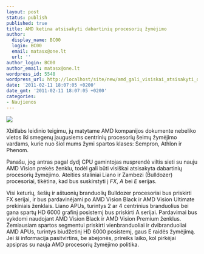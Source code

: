 ```yaml
---
layout: post
status: publish
published: true
title: AMD ketina atsisakyti dabartinių procesorių žymėjimo
author:
  display_name: BC00
  login: BC00
  email: matasx@one.lt
  url: ''
author_login: BC00
author_email: matasx@one.lt
wordpress_id: 5548
wordpress_url: http://localhost/site/new/amd_gali_visiskai_atsisakyti_dabartiniu_procesoriu_zymejimo_vardu/
date: '2011-02-11 18:07:05 +0200'
date_gmt: '2011-02-11 18:07:05 +0200'
categories:
- Naujienos
---
```

<div class="imgright"><img src="http://t2.gstatic.com/images?q=tbn:7-8qjOMhnnO5MM:http://www.brandsoftheworld.com/brands/0021/5470/brand.gif"  /></div>
<p>Xbitlabs leidinio teigimu, jų matytame AMD kompanijos dokumente nebeliko vietos iki smegenų įaugusiems centrinių procesorių šeimų žymėjimo vardams, kurie nuo šiol mums žymi spartos klases: Sempron, Athlon ir Phenom.</p>
<p>Panašu, jog antras pagal dydį CPU gamintojas nusprendė viltis sieti su nauju AMD Vision prekės ženklu, todėl gali būti visiškai atsisakyta dabartinių procesorių žymėjimo. Ateities staliniai Liano ir Zambezi (Bulldozer) procesoriai, tikėtina, kad bus suskirstyti į <i>FX</i>, <i>A</i> bei <i>E</i> serijas.</p>
<p>Visi keturių, šešių ir aštuonių branduolių Bulldozer procesoriai bus priskirti FX serijai, ir bus pardavinėjami po AMD Vision Black ir AMD Vision Ultimate prekiniais ženklais. Liano APUs, turintys 2 ar 4 centrinius branduolius bei gana spartų HD 6000 grafinį posistemį bus priskirti A serijai. Pardavimai bus vykdomi naudojant AMD Vision Black ir AMD Vision Premium ženklus. Žemiausiam spartos segmentui priskirti vienbranduoliai ir dvibranduoliai AMD APUs, turintys biudžetinį HD 6000 posistemį, gaus E raidės žymėjimą. Jei ši informacija pasitvirtins, be abejonės, prireiks laiko, kol pirkėjai apsipras su nauja AMD procesorių žymėjimo politika.</p>
